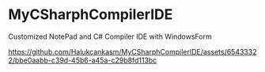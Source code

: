 # MyCSharphCompilerIDE

Customized NotePad and C# Compiler IDE with WindowsForm



https://github.com/Halukcankasm/MyCSharphCompilerIDE/assets/65433322/bbe0aabb-c39d-45b6-a45a-c29b8fd113bc

